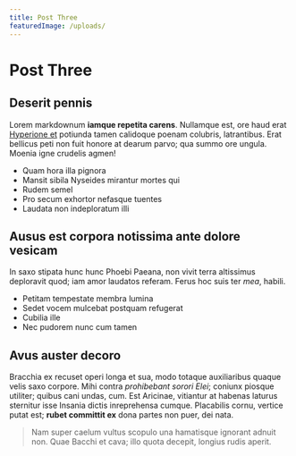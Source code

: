 ```yaml
---
title: Post Three
featuredImage: /uploads/
---
```

# Post Three

## Deserit pennis

Lorem markdownum **iamque repetita carens**. Nullamque est, ore haud erat
[Hyperione et](http://lacus.io/) potiunda tamen calidoque poenam colubris,
latrantibus. Erat bellicus peti non fuit honore at dearum parvo; qua summo ore
ungula. Moenia igne crudelis agmen!

- Quam hora illa pignora
- Mansit sibila Nyseides mirantur mortes qui
- Rudem semel
- Pro secum exhortor nefasque tuentes
- Laudata non indeploratum illi

## Ausus est corpora notissima ante dolore vesicam

In saxo stipata hunc hunc Phoebi Paeana, non vivit terra altissimus deploravit
quod; iam amor laudatos referam. Ferus hoc suis ter *mea*, habili.

- Petitam tempestate membra lumina
- Sedet vocem mulcebat postquam refugerat
- Cubilia ille
- Nec pudorem nunc cum tamen

## Avus auster decoro

Bracchia ex recuset operi longa et sua, modo totaque auxiliaribus quaque velis
saxo corpore. Mihi contra *prohibebant sorori Elei*; coniunx piosque utiliter;
quibus cani undas, cum. Est Aricinae, vitiantur at habenas laturus sternitur
isse Insania dictis inreprehensa cumque. Placabilis cornu, vertice putat est;
**rubet committit ex** dona partes non puer, dei nata.

> Nam super caelum vultus scopulo una hamatisque ignorant adnuit non. Quae
> Bacchi et cava; illo quota decepit, longius rudis aperit.

